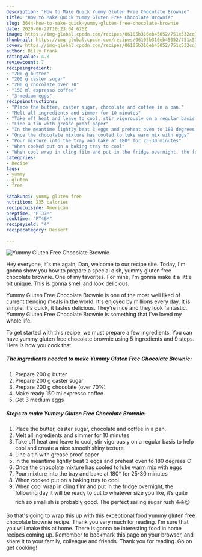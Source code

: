 ```yaml
---
description: "How to Make Quick Yummy Gluten Free Chocolate Brownie"
title: "How to Make Quick Yummy Gluten Free Chocolate Brownie"
slug: 3644-how-to-make-quick-yummy-gluten-free-chocolate-brownie
date: 2020-06-27T10:23:04.676Z
image: https://img-global.cpcdn.com/recipes/06105b316eb45052/751x532cq70/yummy-gluten-free-chocolate-brownie-recipe-main-photo.jpg
thumbnail: https://img-global.cpcdn.com/recipes/06105b316eb45052/751x532cq70/yummy-gluten-free-chocolate-brownie-recipe-main-photo.jpg
cover: https://img-global.cpcdn.com/recipes/06105b316eb45052/751x532cq70/yummy-gluten-free-chocolate-brownie-recipe-main-photo.jpg
author: Billy Frank
ratingvalue: 4.8
reviewcount: 7
recipeingredient:
- "200 g butter"
- "200 g caster sugar"
- "200 g chocolate over 70"
- "150 ml expresso coffee"
- "3 medium eggs"
recipeinstructions:
- "Place the butter, caster sugar, chocolate and coffee in a pan."
- "Melt all ingredients and simmer for 10 minutes"
- "Take off heat and leave to cool, stir vigorously on a regular basis to help cool and create a nice smooth shiny texture"
- "Line a tin with grease proof paper"
- "In the meantime lightly beat 3 eggs and preheat oven to 180 degrees C"
- "Once the chocolate mixture has cooled to luke warm mix with eggs"
- "Pour mixture into the tray and bake at 180* for 25-30 minutes"
- "When cooked put on a baking tray to cool"
- "When cool wrap in cling film and put in the fridge overnight, the following day it will be ready to cut to whatever size you like, it’s quite rich so smallish is probably good. The perfect sailing sugar rush ⛵️⛵️😉"
categories:
- Recipe
tags:
- yummy
- gluten
- free

katakunci: yummy gluten free 
nutrition: 235 calories
recipecuisine: American
preptime: "PT37M"
cooktime: "PT46M"
recipeyield: "4"
recipecategory: Dessert

---
```



![Yummy Gluten Free Chocolate Brownie](https://img-global.cpcdn.com/recipes/06105b316eb45052/751x532cq70/yummy-gluten-free-chocolate-brownie-recipe-main-photo.jpg)

Hey everyone, it's me again, Dan, welcome to our recipe site. Today, I'm gonna show you how to prepare a special dish, yummy gluten free chocolate brownie. One of my favorites. For mine, I'm gonna make it a little bit unique. This is gonna smell and look delicious.

Yummy Gluten Free Chocolate Brownie is one of the most well liked of current trending meals in the world. It's enjoyed by millions every day. It is simple, it's quick, it tastes delicious. They're nice and they look fantastic. Yummy Gluten Free Chocolate Brownie is something that I've loved my whole life.




To get started with this recipe, we must prepare a few ingredients. You can have yummy gluten free chocolate brownie using 5 ingredients and 9 steps. Here is how you cook that.

<!--inarticleads1-->

##### The ingredients needed to make Yummy Gluten Free Chocolate Brownie:

1. Prepare 200 g butter
1. Prepare 200 g caster sugar
1. Prepare 200 g chocolate (over 70%)
1. Make ready 150 ml expresso coffee
1. Get 3 medium eggs




<!--inarticleads2-->

##### Steps to make Yummy Gluten Free Chocolate Brownie:

1. Place the butter, caster sugar, chocolate and coffee in a pan.
1. Melt all ingredients and simmer for 10 minutes
1. Take off heat and leave to cool, stir vigorously on a regular basis to help cool and create a nice smooth shiny texture
1. Line a tin with grease proof paper
1. In the meantime lightly beat 3 eggs and preheat oven to 180 degrees C
1. Once the chocolate mixture has cooled to luke warm mix with eggs
1. Pour mixture into the tray and bake at 180* for 25-30 minutes
1. When cooked put on a baking tray to cool
1. When cool wrap in cling film and put in the fridge overnight, the following day it will be ready to cut to whatever size you like, it’s quite rich so smallish is probably good. The perfect sailing sugar rush ⛵️⛵️😉




So that's going to wrap this up with this exceptional food yummy gluten free chocolate brownie recipe. Thank you very much for reading. I'm sure that you will make this at home. There is gonna be interesting food in home recipes coming up. Remember to bookmark this page on your browser, and share it to your family, colleague and friends. Thank you for reading. Go on get cooking!
